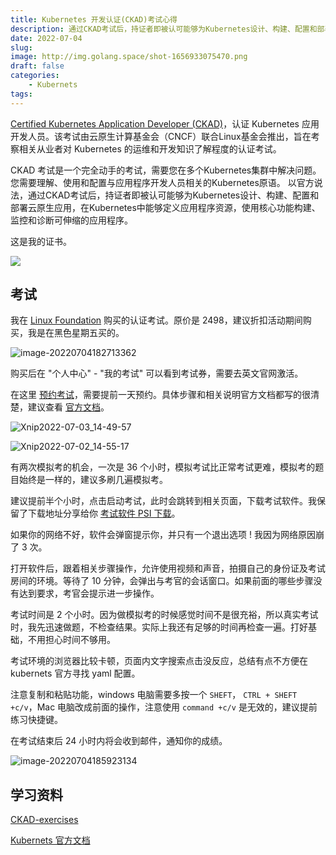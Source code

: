 ```yaml
---
title: Kubernetes 开发认证(CKAD)考试心得
description: 通过CKAD考试后，持证者即被认可能够为Kubernetes设计、构建、配置和部署云原生应用，在Kubernetes中能够定义应用程序资源，使用核心功能构建、监控和诊断可伸缩的应用程序。
date: 2022-07-04 
slug: 
image: http://img.golang.space/shot-1656933075470.png
draft: false
categories:
    - Kubernets
tags:
---
```




[Certified Kubernetes Application Developer (CKAD)](https://www.cncf.io/certification/ckad/)，认证 Kubernetes 应用开发人员。该考试由云原生计算基金会（CNCF）联合Linux基金会推出，旨在考察相关从业者对 Kubernetes 的运维和开发知识了解程度的认证考试。

CKAD 考试是一个完全动手的考试，需要您在多个Kubernetes集群中解决问题。您需要理解、使用和配置与应用程序开发人员相关的Kubernetes原语。 以官方说法，通过CKAD考试后，持证者即被认可能够为Kubernetes设计、构建、配置和部署云原生应用，在Kubernetes中能够定义应用程序资源，使用核心功能构建、监控和诊断可伸缩的应用程序。

这是我的证书。

![](http://img.golang.space/shot-1656929171060.jpg)



## 考试

我在 [Linux Foundation](https://training.linuxfoundation.cn/certificates/4) 购买的认证考试。原价是 2498，建议折扣活动期间购买，我是在黑色星期五买的。

![image-20220704182713362](http://img.golang.space/shot-1656930433445.png)

购买后在 "个人中心" - "我的考试"  可以看到考试券，需要去英文官网激活。

在这里 [预约考试](https://trainingportal.linuxfoundation.org/)，需要提前一天预约。具体步骤和相关说明官方文档都写的很清楚，建议查看 [官方文档](https://docs.linuxfoundation.org/tc-docs/certification/lf-handbook2)。

![Xnip2022-07-03_14-49-57](http://img.golang.space/shot-1656931286664.jpg)

![Xnip2022-07-02_14-55-17](http://img.golang.space/shot-1656931420130.jpg)

有两次模拟考的机会，一次是 36 个小时，模拟考试比正常考试更难，模拟考的题目始终是一样的，建议多刷几遍模拟考。

建议提前半个小时，点击启动考试，此时会跳转到相关页面，下载考试软件。我保留了下载地址分享给你 [考试软件 PSI 下载](https://home.psiexams.com/#/secure-browser)。

如果你的网络不好，软件会弹窗提示你，并只有一个退出选项 ! 我因为网络原因崩了 3 次。

打开软件后，跟着相关步骤操作，允许使用视频和声音，拍摄自己的身份证及考试房间的环境。等待了 10 分钟，会弹出与考官的会话窗口。如果前面的哪些步骤没有达到要求，考官会提示进一步操作。

考试时间是 2 个小时。因为做模拟考的时候感觉时间不是很充裕，所以真实考试时，我先迅速做题，不检查结果。实际上我还有足够的时间再检查一遍。打好基础，不用担心时间不够用。

考试环境的浏览器比较卡顿，页面内文字搜索点击没反应，总结有点不方便在 kubernets 官方寻找 yaml 配置。

注意复制和粘贴功能，windows 电脑需要多按一个 `SHEFT`， `CTRL + SHEFT +c/v`，Mac 电脑改成前面的操作，注意使用 `command +c/v` 是无效的，建议提前练习快捷键。

在考试结束后 24 小时内将会收到邮件，通知你的成绩。

![image-20220704185923134](http://img.golang.space/shot-1656932363215.png)



## 学习资料

[CKAD-exercises](https://github.com/dgkanatsios/CKAD-exercises)

[Kubernets 官方文档](https://kubernetes.io/zh-cn/docs/home/)

